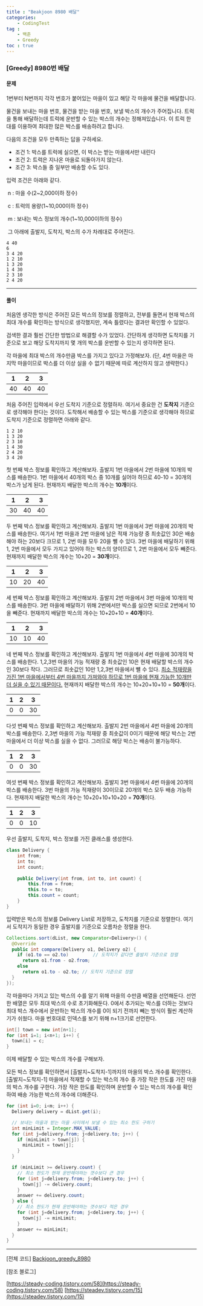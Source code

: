 ```yaml
---
title : "Beakjoon 8980 배달"
categories: 
    - CodingTest
tag : 
    - 백준
    - Greedy
toc : true
---
```


### [Greedy] 8980번 배달



#### 문제

1번부터 N번까지 각각 번호가 붙어있는 마을이 있고 해당 각 마을에 물건을 배달합니다.

물건을 보내는 마을 번호, 물건을 받는 마을 번호, 보낼 박스의 개수가 주어집니다. 트럭을 통해 배달하는데 트럭에 운반할 수 있는 박스의 개수는 정해져있습니다. 이 트럭 한 대를 이용하여 최대한 많은 박스를 배송하려고 합니다.

다음의 조건을 모두 만족하는 답을 구하세요.

- 조건 1: 박스를 트럭에 실으면, 이 박스는 받는 마을에서만 내린다
- 조건 2: 트럭은 지나온 마을로 되돌아가지 않는다.
- 조간 3: 박스들 중 일부만 배송할 수도 있다.

입력 조건은 아래와 같다.

​	n : 마을 수(2~2,000이하 정수)

​	c : 트럭의 용량(1~10,000이하 정수)

​	m : 보내는 박스 정보의 개수(1~10,000이하의 정수)

​	그 아래에 출발지, 도착지, 박스의 수가 차례대로 주어진다.

```
4 40
6
3 4 20
1 2 10
1 3 20
1 4 30
2 3 10
2 4 20
```

------



#### 풀이

처음엔 생각한 방식은 주어진 모든 박스의 정보를 정렬하고, 전부를 돌면서 현재 박스의 최대 개수를 확인하는 방식으로 생각했지만, 계속 틀렸다는 결과만 확인할 수 있었다.

검색한 결과 훨씬 간단한 방법으로 해결할 수가 있었다. 간단하게 생각하면 도착지를 기준으로 보고 해당 도착지까지 몇 개의 박스를 운반할 수 있는지 생각하면 된다.

각 마을에 최대 박스의 개수만큼 박스를 가지고 있다고 가정해보자. (단, 4번 마을은 마지막 마을이므로 박스를 더 이상 실을 수 없기 때문에 따로 계산하지 않고 생략한다.)

|  1   |  2   |  3   |
| :--: | :--: | :--: |
|  40  |  40  |  40  |

처음 주어진 입력에서 우선 도착지 기준으로 정렬하자. 여기서 중요한 건 **도착지** 기준으로 생각해야 한다는 것이다. 도착해서 배송할 수 있는 박스를 기준으로 생각해야 하므로 도착지 기준으로 정렬하면 아래와 같다.

```
1 2 10
1 3 20
2 3 10
1 4 30
2 4 20
3 4 20
```

첫 번째 박스 정보를 확인하고 계산해보자. 출발지 1번 마을에서 2번 마을에 10개의 박스를 배송한다. 1번 마을에서 40개의 박스 중 10개를 실어야 하므로 40-10 = 30개의 박스가 남게 된다. 현재까지 배달한 박스의 개수는 **10개**이다.

|  1   |  2   |  3   |
| :--: | :--: | :--: |
|  30  |  40  |  40  |

두 번째 박스 정보를 확인하고 계산해보자. 출발지 1번 마을에서 3번 마을에 20개의 박스를 배송한다. 여기서 1번 마을과 2번 마을에 남은 적재 가능량 중 최솟값인 30은 배송해야 하는 20보다 크므로 1, 2번 마을 모두 20을 뺄 수 있다. 3번 마을에 배달하기 위해 1, 2번 마을에서 모두 가지고 있어야 하는 박스의 양이므로 1, 2번 마을에서 모두 빼준다. 현재까지 배달한 박스의 개수는 10+20 = **30개**이다.

|  1   |  2   |  3   |
| :--: | :--: | :--: |
|  10  |  20  |  40  |

세 번째 박스 정보를 확인하고 계산해보자. 출발지 2번 마을에서 3번 마을에 10개의 박스를 배송한다. 3번 마을에 배달하기 위해 2번에서만 박스를 실으면 되므로 2번에서 10을 빼준다. 현재까지 배달한 박스의 개수는 10+20+10 = **40개**이다.

|  1   |  2   |  3   |
| :--: | :--: | :--: |
|  10  |  10  |  40  |

네 번째 박스 정보를 확인하고 계산해보자. 출발지 1번 마을에서 4번 마을에 30개의 박스를 배송한다. 1,2,3번 마을의 가능 적재량 중 최솟값인 10은 현재 배달할 박스의 개수인 30보다 작다. 그러므로 최솟값인 10만 1,2,3번 마을에서 뺼 수 있다. <u>최소 적재량을 가진 1번 마을에서부터 4번 마을까지 가져와야 하므로 1번 마을에 현재 가능한 10개만 더 실을 수 있기 때문이다.</u> 현재까지 배달한 박스의 개수는 10+20+10+10 = **50개**이다.

|  1   |  2   |  3   |
| :--: | :--: | :--: |
|  0   |  0   |  30  |

다섯 번째 박스 정보를 확인하고 계산해보자. 출발지 2번 마을에서 4번 마을에 20개의 박스를 배송한다. 2,3번 마을의 가능 적재량 중 최솟값이 0이기 때문에 해당 박스는 2번 마을에서 더 이상 박스를 실을 수 없다. 그러므로 해당 박스는 배송이 불가능하다.

|  1   |  2   |  3   |
| :--: | :--: | :--: |
|  0   |  0   |  30  |

여섯 번째 박스 정보를 확인하고 계산해보자. 출발지 3번 마을에서 4번 마을에 20개의 박스를 배송한다. 3번 마을의 가능 적재량이 30이므로 20개의 박스 모두 배송 가능하다. 현재까지 배달한 박스의 개수는 10+20+10+10+20 = **70개**이다.

|  1   |  2   |  3   |
| :--: | :--: | :--: |
|  0   |  0   |  10  |



우선 출발지, 도착지, 박스 정보를 가진 클래스를 생성한다.

```java
class Delivery {
	int from;
	int to;
	int count;
	
	public Delivery(int from, int to, int count) {
		this.from = from;
		this.to = to;
		this.count = count;
	}
}
```

입력받은 박스의 정보를 Delivery List로 저장하고, 도착지를 기준으로 정렬한다. 여기서 도착지가 동일한 경우 출발지를 기준으로 오름차순 정렬을 한다.

```java
Collections.sort(dList, new Comparator<Delivery>() {
  @Override
  public int compare(Delivery o1, Delivery o2) {
    if (o1.to == o2.to) 		// 도착지가 같다면 출발지 기준으로 정렬 
      return o1.from - o2.from;
    else
      return o1.to - o2.to;	// 도착지 기준으로 정렬
  }
});
```

각 마을마다 가지고 있는 박스의 수를 알기 위해 마을의 수만큼 배열을 선언해둔다. 선언한 배열은 모두 최대 박스의 수로 초기화해둔다. 0에서 추가되는 박스를 더하는 것보다 최대 박스 개수에서 운반하는 박스의 개수를 0이 되기 전까지 빼는 방식이 훨씬 계산하기가 쉬웠다. 마을 번호대로 인덱스를 보기 위해 n+1크기로 선언한다.

```java
int[] town = new int[n+1];
for (int i=1; i<n+1; i++) {
  town[i] = c;
}
```

이제 배달할 수 있는 박스의 개수를 구해보자.

모든 박스 정보를 확인하면서 [출발지~도착지-1]까지의 마을의 박스 개수를 확인한다.  [출발지~도착지-1] 마을에서 적재할 수 있는 박스의 개수 중 가장 작은 한도를 가진 마을의 박스 개수를 구한다. 가장 작은 한도를 확인하며 운반할 수 있는 박스의 개수를 확인하여 배송 가능한 박스의 개수에 더해준다.

```java
for (int i=0; i<m; i++) {
  Delivery delivery = dList.get(i);

  // 보내는 마을과 받는 마을 사이에서 보낼 수 있는 최소 한도 구하기
  int minLimit = Integer.MAX_VALUE;
  for (int j=delivery.from; j<delivery.to; j++) {
    if (minLimit > town[j]) {
      minLimit = town[j];
    }
  }

  if (minLimit >= delivery.count) {
    // 최소 한도가 현재 운반해야하는 갯수보다 큰 경우
    for (int j=delivery.from; j<delivery.to; j++) {
      town[j] -= delivery.count;
    }
    answer += delivery.count;
  } else {
    // 최소 한도가 현재 운반해야하는 갯수보다 적은 경우
    for (int j=delivery.from; j<delivery.to; j++) {
      town[j] -= minLimit;
    }
    answer += minLimit;
  }
}
```

------



[전체 코드]
[Backjoon_greedy_8980](https://github.com/yuntnwls/codingtest/blob/4f1fd43152a82d9b1db15928493f0c49c142c50a/src/com/backjoon/greedy/t8980/Main.java)

[참조 블로그]

[https://steady-coding.tistory.com/58](https://steady-coding.tistory.com/58)
[https://steadev.tistory.com/15](https://steadev.tistory.com/15)

